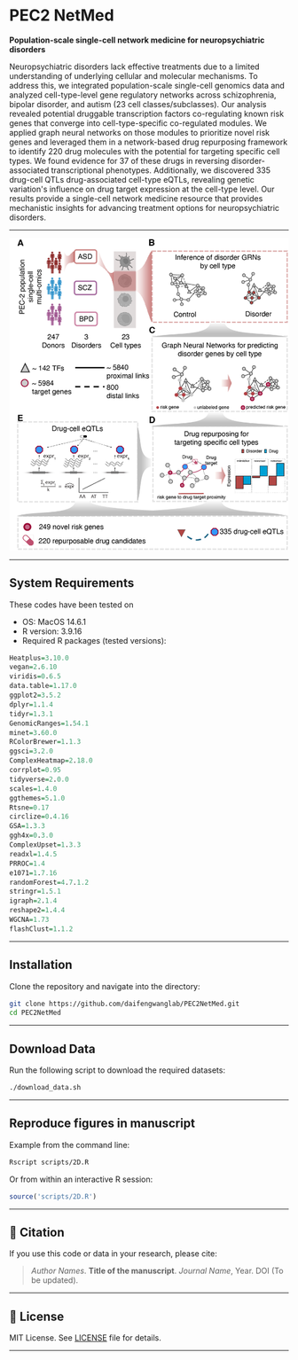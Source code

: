 # PEC2 NetMed

**Population-scale single-cell network medicine for neuropsychiatric disorders**

Neuropsychiatric disorders lack effective treatments due to a limited understanding of underlying cellular and molecular mechanisms. To address this, we integrated population-scale single-cell genomics data and analyzed cell-type-level gene regulatory networks across schizophrenia, bipolar disorder, and autism (23 cell classes/subclasses). Our analysis revealed potential druggable transcription factors co-regulating known risk genes that converge into cell-type-specific co-regulated modules. We applied graph neural networks on those modules to prioritize novel risk genes and leveraged them in a network-based drug repurposing framework to identify 220 drug molecules with the potential for targeting specific cell types. We found evidence for 37 of these drugs in reversing disorder-associated transcriptional phenotypes. Additionally, we discovered 335 drug-cell QTLs drug-associated cell-type eQTLs, revealing genetic variation's influence on drug target expression at the cell-type level. Our results provide a single-cell network medicine resource that provides mechanistic insights for advancing treatment options for neuropsychiatric disorders.

---
![Figure1](Figure1.png)

---

## System Requirements

These codes have been tested on
- OS: MacOS 14.6.1
- R version: 3.9.16  
- Required R packages (tested versions):

```r
Heatplus=3.10.0
vegan=2.6.10
viridis=0.6.5
data.table=1.17.0
ggplot2=3.5.2
dplyr=1.1.4
tidyr=1.3.1
GenomicRanges=1.54.1
minet=3.60.0
RColorBrewer=1.1.3
ggsci=3.2.0
ComplexHeatmap=2.18.0
corrplot=0.95
tidyverse=2.0.0
scales=1.4.0
ggthemes=5.1.0
Rtsne=0.17
circlize=0.4.16
GSA=1.3.3
ggh4x=0.3.0
ComplexUpset=1.3.3
readxl=1.4.5
PRROC=1.4
e1071=1.7.16
randomForest=4.7.1.2
stringr=1.5.1
igraph=2.1.4
reshape2=1.4.4
WGCNA=1.73
flashClust=1.1.2
```

---

## Installation

Clone the repository and navigate into the directory:

```bash
git clone https://github.com/daifengwanglab/PEC2NetMed.git
cd PEC2NetMed
```

---

## Download Data

Run the following script to download the required datasets:

```bash
./download_data.sh
```

---

## Reproduce figures in manuscript
Example from the command line:

```bash
Rscript scripts/2D.R
```

Or from within an interactive R session:

```r
source('scripts/2D.R')
```

---

## 📄 Citation

If you use this code or data in your research, please cite:

> _Author Names_. **Title of the manuscript**. _Journal Name_, Year. DOI (To be updated).

---

## 📝 License

MIT License. See [LICENSE](LICENSE) file for details.

---
